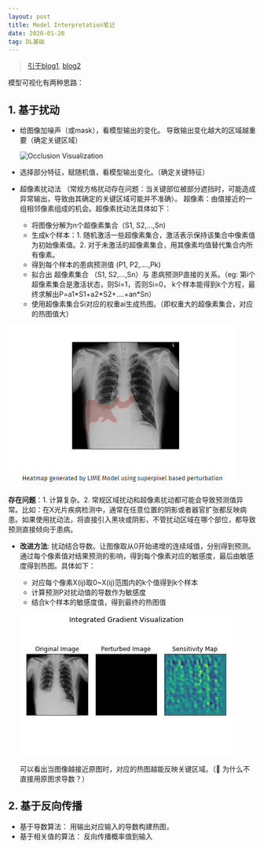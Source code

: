 ```yaml
---
layout: post
title: Model Interpretation笔记
date: 2020-01-20
tag: DL基础
---
```


> [引于blog1](http://blog.qure.ai/notes/visualizing_deep_learning), [blog2](http://blog.qure.ai/notes/deep-learning-visualization-gradient-based-methods)

模型可视化有两种思路：

## 1. 基于扰动

+ 给图像加噪声（或mask），看模型输出的变化。 导致输出变化越大的区域越重要（确定关键区域）

  ![Occlusion Visualization](../images/image-20200120172814924.png)

+ 选择部分特征，赋随机值，看模型输出变化。（确定关键特征）

+ 超像素扰动法 （常规方格扰动存在问题：当关键部位被部分遮挡时，可能造成异常输出，导致由其确定的关键区域可能并不准确）。 超像素：由值接近的一组相邻像素组成的机会。超像素扰动法具体如下：

  + 将图像分解为n个超像素集合（S1, S2,...,Sn)
  + 生成k个样本：1. 随机激活一些超像素集合，激活表示保持该集合中像素值为初始像素值。2. 对于未激活的超像素集合，用其像素均值替代集合内所有像素。
  + 得到每个样本的患病预测值 (P1, P2,....,Pk)
  + 拟合出 超像素集合 （S1, S2,...,Sn）与 患病预测P直接的关系。（eg: 第i个超像素集合是激活状态，则Si=1，否则Si=0， k个样本能得到k个方程，最终求解出P=a1\*S1+a2\*S2+....+an\*Sn）
  + 使用超像素集合Si对应的权重ai生成热图。（即权重大的超像素集合，对应的热图值大）

![image-20200121095858882](../images/posts/image-20200121095858882.png)

**存在问题**：1. 计算复杂。2. 常规区域扰动和超像素扰动都可能会导致预测值异常。比如：在X光片疾病检测中，通常在任意位置的阴影或者器官扩张都反映病患。如果使用扰动法，将直接引入黑块或阴影，不管扰动区域在哪个部位，都导致预测直接倾向于患病。

+ **改进方法**: 扰动结合导数。让图像取从0开始递增的连续域值，分别得到预测。通过每个像素值对结果预测的影响，得到每个像素对应的敏感度，最后由敏感度得到热图。具体如下：

  + 对应每个像素X(ij)取0~X(ij)范围内的k个值得到k个样本
  + 计算预测P对扰动值的导数作为敏感度
  + 结合k个样本的敏感度值，得到最终的热图值

  ![Integrated Gradient Visualization](../images/posts/ig.gif)
  
  可以看出当图像越接近原图时，对应的热图越能反映关键区域。（:thinking: 为什么不直接用原图求导数？​）
  
  

## 2. 基于反向传播

+ 基于导数算法： 用输出对应输入的导数构建热图，
+ 基于相关值的算法： 反向传播概率值到输入





